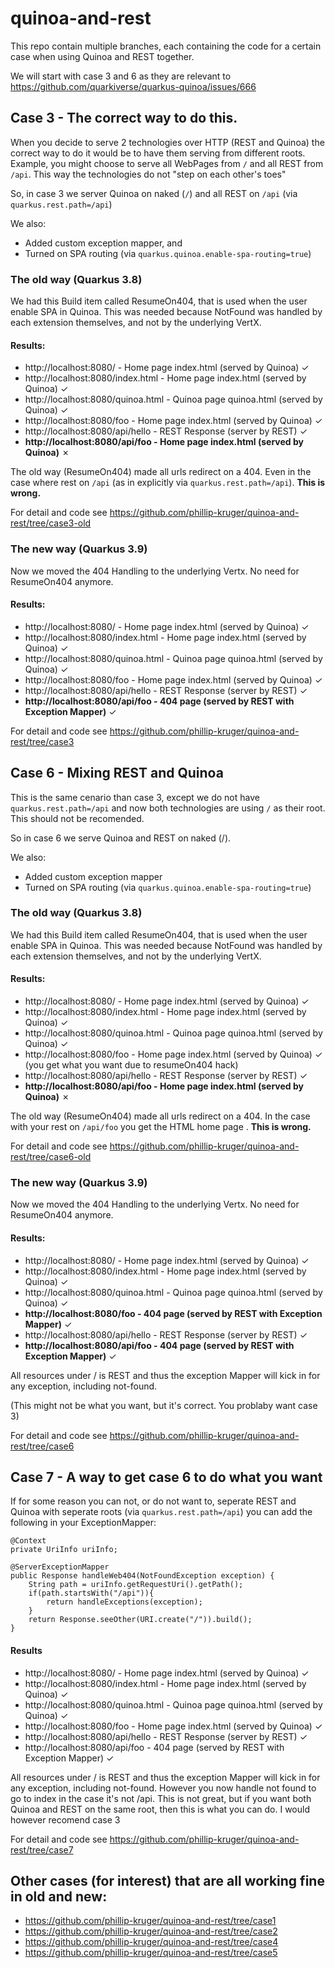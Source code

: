 # quinoa-and-rest

This repo contain multiple branches, each containing the code for a certain case when using Quinoa and REST together.

We will start with case 3 and 6 as they are relevant to https://github.com/quarkiverse/quarkus-quinoa/issues/666

 
## Case 3 - The correct way to do this.

When you decide to serve 2 technologies over HTTP (REST and Quinoa) the correct way to do it would be to have them serving from different 
roots. Example, you might choose to serve all WebPages from `/` and all REST from `/api`. This way the technologies do not "step on each other's toes"

So, in case 3 we server Quinoa on naked (`/`) and all REST on `/api` (via `quarkus.rest.path=/api`)

We also:

- Added custom exception mapper, and
- Turned on SPA routing (via `quarkus.quinoa.enable-spa-routing=true`)

### The old way (Quarkus 3.8)

We had this Build item called ResumeOn404, that is used when the user enable SPA in Quinoa. 
This was needed because NotFound was handled by each extension themselves, and not by the underlying VertX.

#### Results:

- http://localhost:8080/ - Home page index.html (served by Quinoa) &check;
- http://localhost:8080/index.html - Home page index.html (served by Quinoa) &check;
- http://localhost:8080/quinoa.html - Quinoa page quinoa.html (served by Quinoa) &check;
- http://localhost:8080/foo - Home page index.html (served by Quinoa) &check;
- http://localhost:8080/api/hello - REST Response (server by REST) &check;
- **http://localhost:8080/api/foo - Home page index.html (served by Quinoa)** &cross;

The old way (ResumeOn404) made all urls redirect on a 404. 
Even in the case where rest on `/api` (as in explicitly via `quarkus.rest.path=/api`). **This is wrong.**

For detail and code see https://github.com/phillip-kruger/quinoa-and-rest/tree/case3-old

### The new way (Quarkus 3.9)

Now we moved the 404 Handling to the underlying Vertx. No need for ResumeOn404 anymore.

#### Results:

- http://localhost:8080/ - Home page index.html (served by Quinoa) &check;
- http://localhost:8080/index.html - Home page index.html (served by Quinoa) &check;
- http://localhost:8080/quinoa.html - Quinoa page quinoa.html (served by Quinoa) &check;
- http://localhost:8080/foo - Home page index.html (served by Quinoa) &check;
- http://localhost:8080/api/hello - REST Response (server by REST) &check;
- **http://localhost:8080/api/foo - 404 page (served by REST with Exception Mapper)** &check;

For detail and code see https://github.com/phillip-kruger/quinoa-and-rest/tree/case3

## Case 6 - Mixing REST and Quinoa

This is the same cenario than case 3, except we do not have `quarkus.rest.path=/api` and now both technologies are using `/` as their root.
This should not be recomended.

So in case 6 we serve Quinoa and REST on naked (/).

We also: 
- Added custom exception mapper
- Turned on SPA routing (via `quarkus.quinoa.enable-spa-routing=true`)

### The old way (Quarkus 3.8)

We had this Build item called ResumeOn404, that is used when the user enable SPA in Quinoa. 
This was needed because NotFound was handled by each extension themselves, and not by the underlying VertX.

#### Results:

- http://localhost:8080/ - Home page index.html (served by Quinoa) &check;
- http://localhost:8080/index.html - Home page index.html (served by Quinoa) &check;
- http://localhost:8080/quinoa.html - Quinoa page quinoa.html (served by Quinoa) &check;
- http://localhost:8080/foo - Home page index.html (served by Quinoa) &check; (you get what you want due to resumeOn404 hack)
- http://localhost:8080/api/hello - REST Response (server by REST) &check;
- **http://localhost:8080/api/foo - Home page index.html (served by Quinoa)** &cross;

The old way (ResumeOn404) made all urls redirect on a 404. 
In the case with your rest on `/api/foo` you get the HTML home page . **This is wrong.**

For detail and code see https://github.com/phillip-kruger/quinoa-and-rest/tree/case6-old

### The new way (Quarkus 3.9)

Now we moved the 404 Handling to the underlying Vertx. No need for ResumeOn404 anymore.

#### Results:

- http://localhost:8080/ - Home page index.html (served by Quinoa) &check;
- http://localhost:8080/index.html - Home page index.html (served by Quinoa) &check;
- http://localhost:8080/quinoa.html - Quinoa page quinoa.html (served by Quinoa) &check;
- **http://localhost:8080/foo - 404 page (served by REST with Exception Mapper)** &check;
- http://localhost:8080/api/hello - REST Response (server by REST) &check;
- **http://localhost:8080/api/foo - 404 page (served by REST with Exception Mapper)** &check;

All resources under / is REST and thus the exception Mapper will kick in for any exception, including not-found. 

(This might not be what you want, but it's correct. You problaby want case 3)

For detail and code see https://github.com/phillip-kruger/quinoa-and-rest/tree/case6

## Case 7 - A way to get case 6 to do what you want

If for some reason you can not, or do not want to, seperate REST and Quinoa with seperate roots (via `quarkus.rest.path=/api`) 
you can add the following in your ExceptionMapper:

```
@Context
private UriInfo uriInfo;

@ServerExceptionMapper
public Response handleWeb404(NotFoundException exception) {
    String path = uriInfo.getRequestUri().getPath();
    if(path.startsWith("/api")){
        return handleExceptions(exception);
    }
    return Response.seeOther(URI.create("/")).build();
}
```

#### Results

- http://localhost:8080/ - Home page index.html (served by Quinoa) &check;
- http://localhost:8080/index.html - Home page index.html (served by Quinoa) &check;
- http://localhost:8080/quinoa.html - Quinoa page quinoa.html (served by Quinoa) &check;
- http://localhost:8080/foo - Home page index.html (served by Quinoa) &check;
- http://localhost:8080/api/hello - REST Response (server by REST) &check;
- http://localhost:8080/api/foo - 404 page (served by REST with Exception Mapper) &check;

All resources under / is REST and thus the exception Mapper will kick in for any exception, including not-found. 
However you now handle not found to go to index in the case it's not /api.
This is not great, but if you want both Quinoa and REST on the same root, then this is what you can do. I would however recomend case 3

For detail and code see https://github.com/phillip-kruger/quinoa-and-rest/tree/case7

## Other cases (for interest) that are all working fine in old and new:

- https://github.com/phillip-kruger/quinoa-and-rest/tree/case1
- https://github.com/phillip-kruger/quinoa-and-rest/tree/case2
- https://github.com/phillip-kruger/quinoa-and-rest/tree/case4
- https://github.com/phillip-kruger/quinoa-and-rest/tree/case5